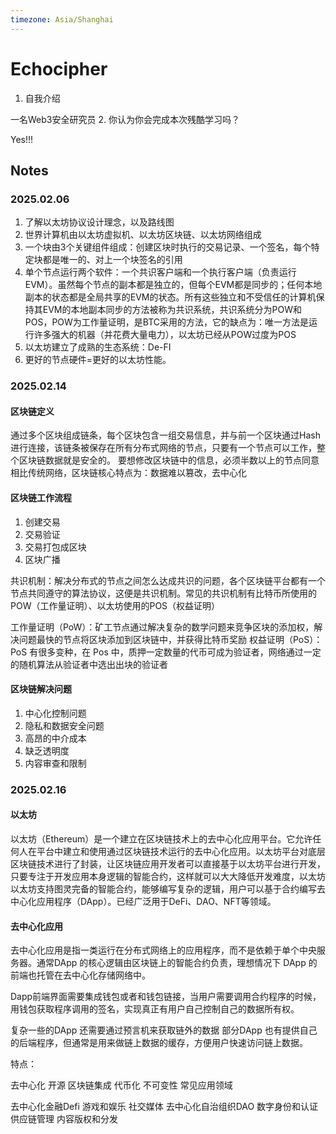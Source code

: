 ```yaml
---
timezone: Asia/Shanghai
---
```



# Echocipher

1. 自我介绍

一名Web3安全研究员
2. 你认为你会完成本次残酷学习吗？

Yes!!!

## Notes

<!-- Content_START -->

### 2025.02.06

1. 了解以太坊协议设计理念，以及路线图
2. 世界计算机由以太坊虚拟机、以太坊区块链、以太坊网络组成
3. 一个块由3个关键组件组成：创建区块时执行的交易记录、一个签名，每个特定块都是唯一的、对上一个块签名的引用
4. 单个节点运行两个软件：一个共识客户端和一个执行客户端（负责运行EVM）。虽然每个节点的副本都是独立的，但每个EVM都是同步的；任何本地副本的状态都是全局共享的EVM的状态。所有这些独立和不受信任的计算机保持其EVM的本地副本同步的方法被称为共识系统，共识系统分为POW和POS，POW为工作量证明，是BTC采用的方法，它的缺点为：唯一方法是运行许多强大的机器（并花费大量电力），以太坊已经从POW过度为POS
5. 以太坊建立了成熟的生态系统：De-FI
6. 更好的节点硬件=更好的以太坊性能。

### 2025.02.14

#### 区块链定义

通过多个区块组成链条，每个区块包含一组交易信息，并与前一个区块通过Hash进行连接，该链条被保存在所有分布式网络的节点，只要有一个节点可以工作，整个区块链数据就是安全的。
要想修改区块链中的信息，必须半数以上的节点同意
相比传统网络，区块链核心特点为：数据难以篡改，去中心化

#### 区块链工作流程

1. 创建交易
2. 交易验证
3. 交易打包成区块
4. 区块广播

共识机制：解决分布式的节点之间怎么达成共识的问题，各个区块链平台都有一个节点共同遵守的算法协议，这便是共识机制。常见的共识机制有比特币所使用的 POW（工作量证明）、以太坊使用的POS（权益证明）

工作量证明（PoW）：矿工节点通过解决复杂的数学问题来竞争区块的添加权，解决问题最快的节点将区块添加到区块链中，并获得比特币奖励
权益证明（PoS）：PoS 有很多变种，在 Pos 中，质押一定数量的代币可成为验证者，网络通过一定的随机算法从验证者中选出出块的验证者

#### 区块链解决问题

1. 中心化控制问题
2. 隐私和数据安全问题
3. 高昂的中介成本
4. 缺乏透明度
5. 内容审查和限制

### 2025.02.16

#### 以太坊

以太坊（Ethereum）是一个建立在区块链技术上的去中心化应用平台。它允许任何人在平台中建立和使用通过区块链技术运行的去中心化应用。以太坊平台对底层区块链技术进行了封装，让区块链应用开发者可以直接基于以太坊平台进行开发，只要专注于开发应用本身逻辑的智能合约，这样就可以大大降低开发难度，以太坊以太坊支持图灵完备的智能合约，能够编写复杂的逻辑，用户可以基于合约编写去中心化应用程序（DApp）。已经广泛用于DeFi、DAO、NFT等领域。

#### 去中心化应用

去中心化应用是指一类运行在分布式网络上的应用程序，而不是依赖于单个中央服务器。通常DApp 的核心逻辑由区块链上的智能合约负责，理想情况下 DApp 的前端也托管在去中心化存储网络中。

Dapp前端界面需要集成钱包或者和钱包链接，当用户需要调用合约程序的时候，用钱包获取程序调用的签名，实现真正有用户自己控制自己的数据所有权。

复杂一些的DApp 还需要通过预言机来获取链外的数据 部分DApp 也有提供自己的后端程序，但通常是用来做链上数据的缓存，方便用户快速访问链上数据。

特点：

去中心化
开源
区块链集成
代币化
不可变性
常见应用领域

去中心化金融Defi
游戏和娱乐
社交媒体
去中心化自治组织DAO
数字身份和认证
供应链管理
内容版权和分发



<!-- Content_END -->
